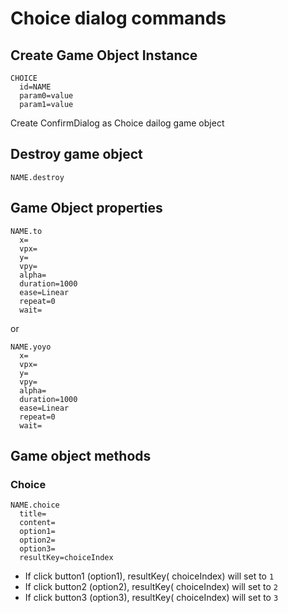 # Choice dialog commands

## Create Game Object Instance

```
CHOICE
  id=NAME
  param0=value
  param1=value
```

Create ConfirmDialog as Choice dailog game object

## Destroy game object

```
NAME.destroy
```

## Game Object properties

```
NAME.to
  x=
  vpx=
  y=
  vpy=
  alpha=
  duration=1000
  ease=Linear
  repeat=0
  wait=
```

or

```
NAME.yoyo
  x=
  vpx=
  y=
  vpy=
  alpha=
  duration=1000
  ease=Linear
  repeat=0
  wait=
```

## Game object methods

### Choice

```
NAME.choice
  title=
  content=
  option1=
  option2=
  option3=
  resultKey=choiceIndex
```

- If click button1 (option1), resultKey( choiceIndex) will set to `1`
- If click button2 (option2), resultKey( choiceIndex) will set to `2`
- If click button3 (option3), resultKey( choiceIndex) will set to `3`